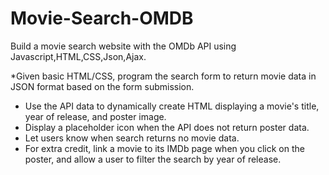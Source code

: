 # Movie-Search-OMDB
Build a movie search website with the OMDb API using Javascript,HTML,CSS,Json,Ajax.


*Given basic HTML/CSS, program the search form to return movie data in JSON format based on the form submission.
* Use the API data to dynamically create HTML displaying a movie's title, year of release, and poster image.
* Display a placeholder icon when the API does not return poster data.
* Let users know when search returns no movie data.
* For extra credit, link a movie to its IMDb page when you click on the poster, and allow a user to filter the search by year of release. 

